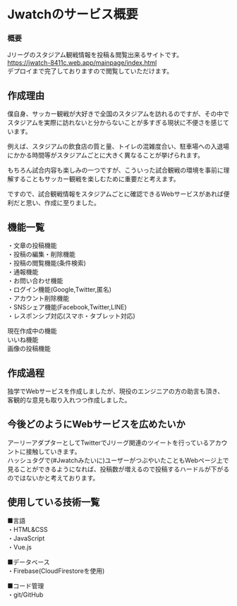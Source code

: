 # Jwatchのサービス概要
### 概要
Jリーグのスタジアム観戦情報を投稿＆閲覧出来るサイトです。  
https://jwatch-8411c.web.app/mainpage/index.html  
デプロイまで完了しておりますので閲覧していただけます。  

## 作成理由
僕自身、サッカー観戦が大好きで全国のスタジアムを訪れるのですが、その中でスタジアムを実際に訪れないと分からないことが多すぎる現状に不便さを感じています。  

例えば、スタジアムの飲食店の質と量、トイレの混雑度合い、駐車場への入退場にかかる時間等がスタジアムごとに大きく異なることが挙げられます。  

もちろん試合内容も楽しみの一つですが、こういった試合観戦の環境を事前に理解することもサッカー観戦を楽しむために重要だと考えます。  

ですので、試合観戦情報をスタジアムごとに確認できるWebサービスがあれば便利だと思い、作成に至りました。  

## 機能一覧
・文章の投稿機能  
・投稿の編集・削除機能  
・投稿の閲覧機能(条件検索)  
・通報機能  
・お問い合わせ機能  
・ログイン機能(Google,Twitter,匿名)  
・アカウント削除機能  
・SNSシェア機能(Facebook,Twitter,LINE)  
・レスポンシブ対応(スマホ・タブレット対応)  

現在作成中の機能  
いいね機能  
画像の投稿機能  

## 作成過程
独学でWebサービスを作成しましたが、現役のエンジニアの方の助言も頂き、客観的な意見も取り入れつつ作成しました。  

## 今後どのようにWebサービスを広めたいか
アーリーアダプターとしてTwitterでJリーグ関連のツイートを行っているアカウントに接触していきます。  
ハッシュタグで(#Jwatchみたいに)ユーザーがつぶやいたこともWebページ上で見ることができるようになれば、投稿数が増えるので投稿するハードルが下がるのではないかと考えております。  

## 使用している技術一覧
■言語  
・HTML&CSS  
・JavaScript  
・Vue.js  

■データベース  
・Firebase(CloudFirestoreを使用)  

■コード管理  
・git/GitHub
